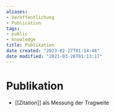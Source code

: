 ```yaml
---
aliases: 
- Veröffentlichung
- Publication
tags: 
- public
- knowledge
title: Publikation
date created: "2023-02-27T01:14:46"
date modified: "2023-03-26T01:13:17"
---
```


# Publikation

- [[Zitation]] als Messung der Tragweite
